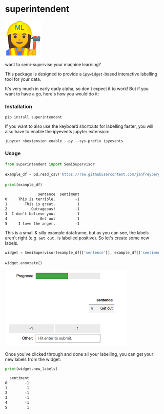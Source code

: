 # superintendent

![](logo.png)

want to semi-supervise your machine learning?

This package is designed to provide a `ipywidget`-based interactive labelling tool for your data.

It's very much in early early alpha, so don't expect it to work! But if you want to have a go, here's how you would do it:

### Installation

```
pip install superintendent
```

If you want to also use the keyboard shortcuts for labelling faster, you will also have to enable the 
ipyevents jupyter extension:

```
jupyter nbextension enable --py --sys-prefix ipyevents
```

### Usage

```python
from superintendent import SemiSupervisor

example_df = pd.read_csv('https://raw.githubusercontent.com/janfreyberg/superintendent/master/example_test.csv')

print(example_df)
```

```
               sentence  sentiment
0     This is terrible.         -1
1        This is great.          1
2           Outrageous!         -1
3  I don't believe you.          1
4               Get out          1
5     I love the anger.         -1
```

This is a small & silly example dataframe, but as you can see, the labels
aren't right (e.g. `Get out.` is labelled positive). So let's create some new
labels.

```python
widget = SemiSupervisor(example_df[['sentence']], example_df[['sentiment']])

widget.annotate()
```

![](screenshot.png)

Once you've clicked through and done all your labelling, you can get your new
labels from the widget:

```python
print(widget.new_labels)
```

```
  sentiment
0        -1
1         1
2        -1
3        -1
4        -1
5         1
```
